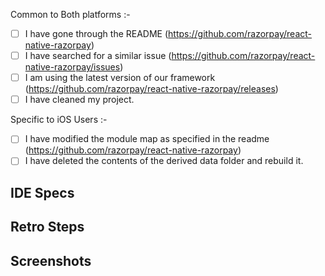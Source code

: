 Common to Both platforms :-

- [ ] I have gone through the README (https://github.com/razorpay/react-native-razorpay)
- [ ] I have searched for a similar issue (https://github.com/razorpay/react-native-razorpay/issues)
- [ ] I am using the latest version of our framework (https://github.com/razorpay/react-native-razorpay/releases)
- [ ] I have cleaned my project.

Specific to iOS Users :-

- [ ] I have modified the module map as specified in the readme (https://github.com/razorpay/react-native-razorpay)
- [ ] I have deleted the contents of the derived data folder and rebuild it.

<!-- Describe your issue in detail. -->

## IDE Specs
<!-- Required. Specify your Xcode Version (iOS) -->
<!-- Required. Specify your Java and Gradle version (Android) -->
<!-- Razorpay Package Version -->

## Retro Steps
<!-- 
  Required.
-->

## Screenshots 
<!-- Optional.It'll just help us understand your issue better. -->
